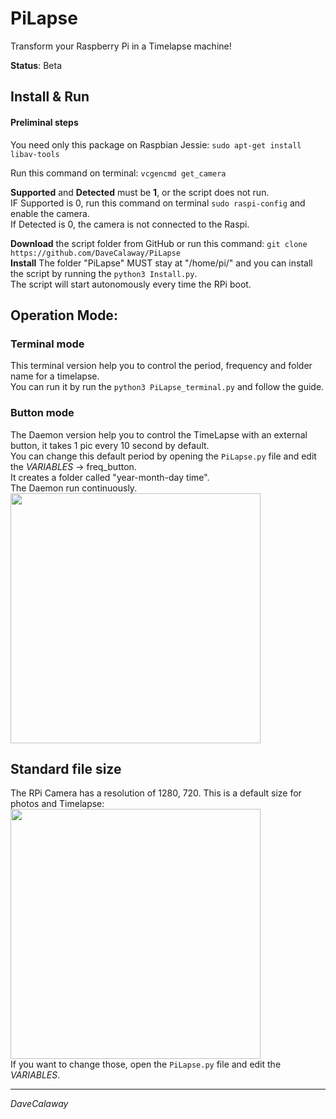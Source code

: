 # PiLapse
Transform your Raspberry Pi in a Timelapse machine!  

**Status**: Beta

## Install & Run
#### Preliminal steps
You need only this package on Raspbian Jessie: `sudo apt-get install libav-tools`  

Run this command on terminal: `vcgencmd get_camera`  


**Supported** and **Detected** must be **1**, or the script does not run.   
IF Supported is 0, run this command on terminal `sudo raspi-config` and enable the camera.   
If Detected is 0, the camera is not connected to the Raspi.   

**Download** the script folder from GitHub or run this command: `git clone https://github.com/DaveCalaway/PiLapse`   
**Install** The folder "PiLapse" MUST stay at "/home/pi/" and you can install the script by running the `python3 Install.py`.  
The script will start autonomously every time the RPi boot.

## Operation Mode:
### Terminal mode
This terminal version help you to control the period, frequency and folder name for a timelapse.  
You can run it by run the `python3 PiLapse_terminal.py` and follow the guide.   


### Button mode
The Daemon version help you to control the TimeLapse with an external button, it takes 1 pic every 10 second by default.   
You can change this default period by opening the `PiLapse.py` file and edit the *VARIABLES* -> freq_button.  
It creates a folder called "year-month-day time".  
The Daemon run continuously.   
<img src="https://raw.githubusercontent.com/DaveCalaway/PiLapse/master/image/schematic_bb.jpg" width="400" align="middle">


## Standard file size
The RPi Camera has a resolution of 1280, 720. This is a default size for photos and Timelapse:  
<img src="https://github.com/DaveCalaway/PiLapse/blob/master/image/output_dimension.png" width="400" align="middle">  
If you want to change those, open the `PiLapse.py` file and edit the *VARIABLES*.  

----------
*DaveCalaway*
